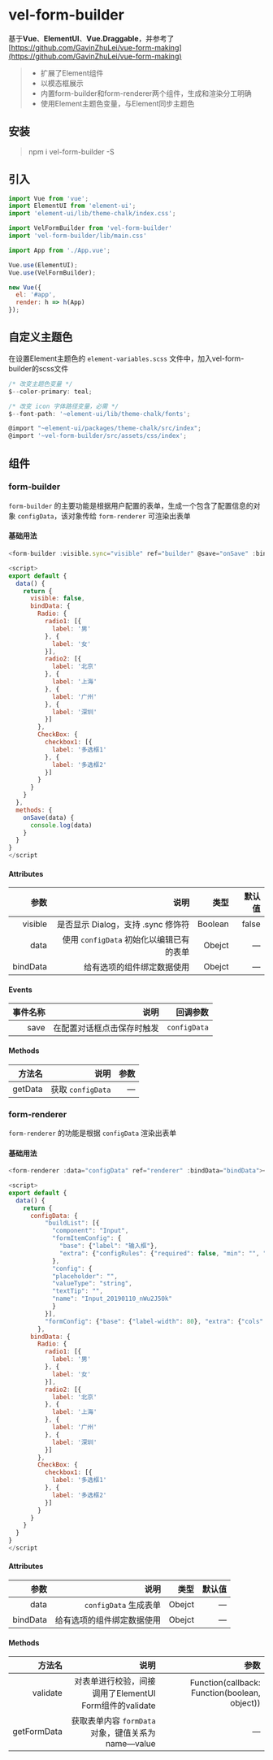 # vel-form-builder

基于**Vue**、**ElementUI**、**Vue.Draggable**，并参考了[https://github.com/GavinZhuLei/vue-form-making](https://github.com/GavinZhuLei/vue-form-making)

> * 扩展了Element组件
> * 以模态框展示
> * 内置form-builder和form-renderer两个组件，生成和渲染分工明确
> * 使用Element主题色变量，与Element同步主题色

## 安装

> npm i vel-form-builder -S

## 引入

```javascript
import Vue from 'vue';
import ElementUI from 'element-ui';
import 'element-ui/lib/theme-chalk/index.css';

import VelFormBuilder from 'vel-form-builder'
import 'vel-form-builder/lib/main.css'

import App from './App.vue';

Vue.use(ElementUI);
Vue.use(VelFormBuilder);

new Vue({
  el: '#app',
  render: h => h(App)
});
```

## 自定义主题色

在设置Element主题色的 `element-variables.scss` 文件中，加入vel-form-builder的scss文件

```javascript
/* 改变主题色变量 */
$--color-primary: teal;

/* 改变 icon 字体路径变量，必需 */
$--font-path: '~element-ui/lib/theme-chalk/fonts';

@import "~element-ui/packages/theme-chalk/src/index";
@import '~vel-form-builder/src/assets/css/index';
```

## 组件
### form-builder

`form-builder` 的主要功能是根据用户配置的表单，生成一个包含了配置信息的对象 `configData`，该对象传给 `form-renderer` 可渲染出表单

#### 基础用法

```javascript
<form-builder :visible.sync="visible" ref="builder" @save="onSave" :bindData="bindData"></form-builder>

<script>
export default {
  data() {
    return {
      visible: false,
      bindData: {
        Radio: {
          radio1: [{
            label: '男'
          }, {
            label: '女'
          }],
          radio2: [{
            label: '北京'
          }, {
            label: '上海'
          }, {
            label: '广州'
          }, {
            label: '深圳'
          }]
        },
        CheckBox: {
          checkbox1: [{
            label: '多选框1'
          }, {
            label: '多选框2'
          }]
        }
      }
    }
  },
  methods: {
    onSave(data) {
      console.log(data)
    }
  }
}
</script
```

#### Attributes

| 参数        | 说明   |  类型  |  默认值
| -----:      | -----: | ----:  |  ----:  |
| visible     | 是否显示 Dialog，支持 .sync 修饰符 |   Boolean | false
| data        |   使用 `configData` 初始化以编辑已有的表单   |   Obejct   | —
| bindData        |    给有选项的组件绑定数据使用    |  Obejct  | —

#### Events

| 事件名称        | 说明   |  回调参数 |
| -----:      | -----: | ----:  |
| save     | 在配置对话框点击保存时触发 |   `configData` |

#### Methods

| 方法名        | 说明   |  参数 |
| -----:      | -----: | ----:  |
| getData     | 获取 `configData` |   — |

### form-renderer

`form-renderer` 的功能是根据 `configData` 渲染出表单

#### 基础用法

```javascript
<form-renderer :data="configData" ref="renderer" :bindData="bindData"></form-renderer>

<script>
export default {
  data() {
    return {
      configData: {
          "buildList": [{
            "component": "Input",
            "formItemConfig": {
              "base": {"label": "输入框"},
              "extra": {"configRules": {"required": false, "min": "", "max": "", "reg": ""}, "failedMessage": ""}
            },
            "config": {
            "placeholder": "",
            "valueType": "string",
            "textTip": "",
            "name": "Input_20190110_nWu2J50k"
            }
          }],
          "formConfig": {"base": {"label-width": 80}, "extra": {"cols": 1}}
        },
      bindData: {
        Radio: {
          radio1: [{
            label: '男'
          }, {
            label: '女'
          }],
          radio2: [{
            label: '北京'
          }, {
            label: '上海'
          }, {
            label: '广州'
          }, {
            label: '深圳'
          }]
        },
        CheckBox: {
          checkbox1: [{
            label: '多选框1'
          }, {
            label: '多选框2'
          }]
        }
      }
    }
  }
}
</script
```

#### Attributes

| 参数        | 说明   |  类型  |  默认值
| -----:      | -----: | ----:  |  ----:  |
| data        |   `configData` 生成表单   |   Obejct   | —
| bindData        |    给有选项的组件绑定数据使用    |  Obejct  | —

#### Methods

| 方法名        | 说明   |  参数 |
| -----:      | -----: | ----:  |
| validate     | 对表单进行校验，间接调用了ElementUI Form组件的validate |   Function(callback: Function(boolean, object)) |
| getFormData     | 获取表单内容 `formData` 对象，键值关系为name—value |   — |
